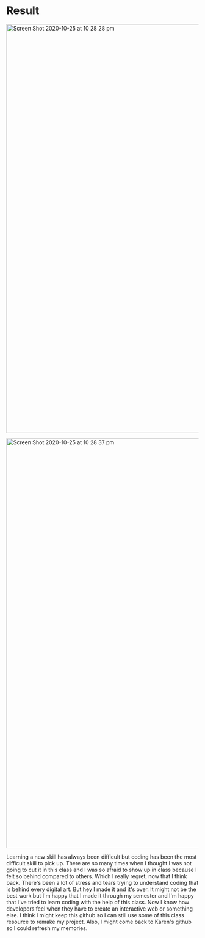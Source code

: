 <h1>Result</h1>
<p><img width="1070" alt="Screen Shot 2020-10-25 at 10 28 28 pm" src="https://user-images.githubusercontent.com/68724251/97105745-7b924b00-1711-11eb-9505-783906609116.png"></p>
<p><img width="1073" alt="Screen Shot 2020-10-25 at 10 28 37 pm" src="https://user-images.githubusercontent.com/68724251/97105754-8ea51b00-1711-11eb-8906-86e9a5f5b5d5.png"></p>

<p>Learning a new skill has always been difficult but coding has been the most difficult skill to pick up. There are so many times when I thought I was not going to cut it in this class and I was so afraid to show up in class because I felt so behind compared to others. Which I really regret, now that I think back. There's been a lot of stress and tears trying to understand coding that is behind every digital art. But hey I made it and it's over. It might not be the best work but I'm happy that I made it through my semester and I'm happy that I've tried to learn coding with the help of this class. Now I know how developers feel when they have to create an interactive web or something else. I think I might keep this github so I can still use some of this class resource to remake my project. Also, I might come back to Karen's github so I could refresh my memories. </p>
